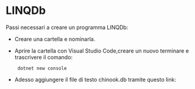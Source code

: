 # LINQDb
Passi necessari  a creare un programma LINQDb:

* Creare una cartella e nominarla.

* Aprire la cartella con Visual Studio Code,creare un nuovo terminare e trascrivere il comando:
     
       dotnet new console
     
* Adesso aggiungere il file di testo chinook.db tramite questo link:     
      
